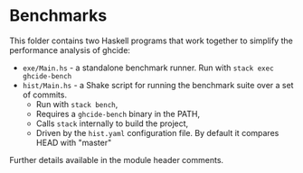 
# Benchmarks

This folder contains two Haskell programs that work together to simplify the
performance analysis of ghcide:

- `exe/Main.hs` - a standalone benchmark runner. Run with `stack exec ghcide-bench`
- `hist/Main.hs` - a Shake script for running the benchmark suite over a set of commits.
  - Run with `stack bench`,
  - Requires a `ghcide-bench` binary in the PATH,
  - Calls `stack` internally to build the project,
  - Driven by the `hist.yaml` configuration file.
    By default it compares HEAD with "master"

Further details available in the module header comments.
